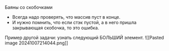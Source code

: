 Баяны со скобочками 
- Всегда надо проверять, что массив пуст в конце.
- И нужно помнить, что если стэк пустой, а в него пришла закрывающая скобочка, то это ошибка. 



Пример другой задачи: узнать следующий БОЛЬШИЙ элемент.
![[Pasted image 20241007214044.png]]


